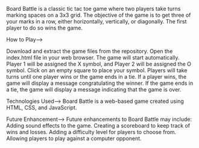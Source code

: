 Board Battle is a classic tic tac toe game where two players take turns marking spaces on a 3x3 grid.
The objective of the game is to get three of your marks in a row, either horizontally, vertically, or diagonally. The first player to do so wins the game.

How to Play-->


Download and extract the game files from the repository.
Open the index.html file in your web browser.
The game will start automatically. Player 1 will be assigned the X symbol, and Player 2 will be assigned the O symbol.
Click on an empty square to place your symbol. Players will take turns until one player wins or the game ends in a tie.
If a player wins, the game will display a message congratulating the winner. If the game ends in a tie, the game will display a message indicating that the game is over.


Technologies Used-->
Board Battle is a web-based game created using HTML, CSS, and JavaScript.

Future Enhancement-->
Future enhancements to Board Battle may include:
Adding sound effects to the game.
Creating a scoreboard to keep track of wins and losses.
Adding a difficulty level for players to choose from.
Allowing players to play against a computer opponent.

